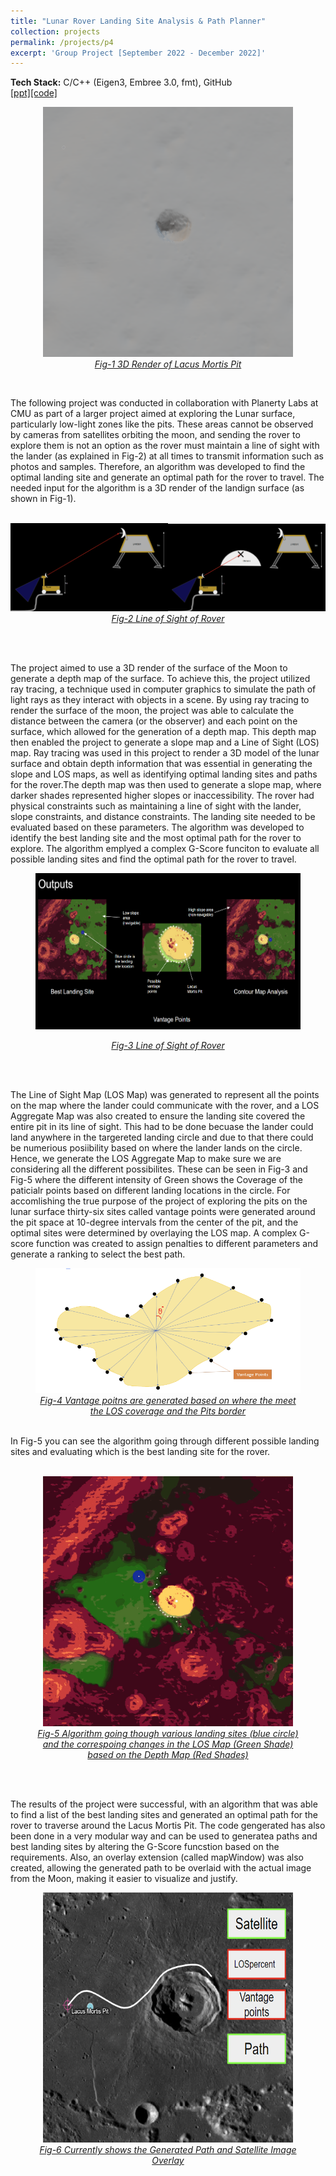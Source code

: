 ```yaml
---
title: "Lunar Rover Landing Site Analysis & Path Planner"
collection: projects
permalink: /projects/p4
excerpt: 'Group Project [September 2022 - December 2022]'
---
```


<b>Tech Stack:</b> C/C++ (Eigen3, Embree 3.0, fmt), GitHub 
<br>
[[ppt]](https://docs.google.com/presentation/d/14eA6XsbJ2c8gRGJ7MdhdhHJT0oORI3D_/edit?usp=sharing&ouid=114350528429388663351&rtpof=true&sd=true)[[code]](https://github.com/FanFeast/Landing_Site_Navigation_and_Path_Planning)

<center><figure>
  <img src="/images/Lunar_project_pit_3d.png" alt="Working" style="width:400px;height:400px;">
  <figcaption><u><em>Fig-1 3D Render of Lacus Mortis Pit</em></u></figcaption>
  </figure></center>
  <br>

<p>The following project was conducted in collaboration with Planerty Labs at CMU as part of a larger project aimed at exploring the Lunar surface, particularly low-light zones like the pits. These areas cannot be observed by cameras from satellites orbiting the moon, and sending the rover to explore them is not an option as the rover must maintain a line of sight with the lander (as explained in Fig-2) at all times to transmit information such as photos and samples. Therefore, an algorithm was developed to find the optimal landing site and generate an optimal path for the rover to travel. The needed input for the algorithm is a 3D render of the landign surface (as shown in Fig-1).</p>
<br>
<div style="display: flex; flex-direction: row; justify-content: center; align-items: center;">
  <div style="width: 50%; text-align: center;">
    <img src="/images/Lunar_project_LOS1.png" style="width: 100%;" />
  </div>
  <div style="width: 50%; text-align: center;">
    <img src="/images/Lunar_project_LOS2.png" style="width: 100%;" />
  </div>
</div>
<figcaption style="text-align: center;"><em><u>Fig-2 Line of Sight of Rover</u></em></figcaption>


<br><br>
<p>The project aimed to use a 3D render of the surface of the Moon to generate a depth map of the surface. To achieve this, the project utilized ray tracing, a technique used in computer graphics to simulate the path of light rays as they interact with objects in a scene. By using ray tracing to render the surface of the moon, the project was able to calculate the distance between the camera (or the observer) and each point on the surface, which allowed for the generation of a depth map. This depth map then enabled the project to generate a slope map and a Line of Sight (LOS) map. Ray tracing was used in this project to render a 3D model of the lunar surface and obtain depth information that was essential in generating the slope and LOS maps, as well as identifying optimal landing sites and paths for the rover.The depth map was then used to generate a slope map, where darker shades represented higher slopes or inaccessibility. The rover had physical constraints such as maintaining a line of sight with the lander, slope constraints, and distance constraints. The landing site needed to be evaluated based on these parameters. The algorithm was developed to identify the best landing site and the most optimal path for the rover to explore. The algorithm emplyed a complex G-Score funciton to evaluate all possible landing sites and find the optimal path for the rover to travel.</p>

<center><figure>
  <img src="/images/Lunar_project_output.png" alt="output" style="width:500px;height:250px;">
  </figure></center>
  <figcaption style="text-align: center;"><em><u>Fig-3 Line of Sight of Rover</u></em></figcaption>

<br><br>
<p>The Line of Sight Map (LOS Map) was generated to represent all the points on the map where the lander could communicate with the rover, and a LOS Aggregate Map was also created to ensure the landing site covered the entire pit in its line of sight. This had to be done becuase the lander could land anywhere in the targereted landing circle and due to that there could be numerious posiibility based on where the lander lands on the circle. Hence, we generate the LOS Aggregate Map to make sure we are considering all the different possibilites. These can be seen in Fig-3 and Fig-5 where the different intensity of Green shows the Coverage of the paticialr points based on different landing locations in the circle. For accomlishing the true purpose of the project of exploring the pits on the lunar surface thirty-six sites called vantage points were generated around the pit space at 10-degree intervals from the center of the pit, and the optimal sites were determined by overlaying the LOS map. A complex G-score function was created to assign penalties to different parameters and generate a ranking to select the best path.</p>

<center><figure>
  <img src="/images/Lunar_project_Vantage_Point_generation.png" alt="Vantage Point Generation" style="width:500px;height:200px;">
  <figcaption><u><em>Fig-4 Vantage poitns are generated based on where the meet the LOS coverage and the Pits border</em></u></figcaption>
  </figure></center>
<br>
In Fig-5 you can see the algorithm going through different possible landing sites and evaluating which is the best landing site for the rover. 
<br><br>
<center><figure>
  <img src="/images/Lunar_project_Site_Evaluator_Working.gif" alt="Working" style="width:400px;height:400px;">
  <figcaption><u><em>Fig-5 Algorithm going though various landing sites (blue circle) and the 
  correspoing changes in the LOS Map (Green Shade) based on the Depth Map (Red Shades)</em></u></figcaption>
  </figure></center>

<br><br>
<p>The results of the project were successful, with an algorithm that was able to find a list of the best landing sites and generated an optimal path for the rover to traverse around the Lacus Mortis Pit. The code gengerated has also been done in a very modular way and can be used to generatea paths and best landing sites by altering the G-Score funcstion based on the requirements. Also, an overlay extension (called mapWindow) was also created, allowing the generated path to be overlaid with the actual image from the Moon, making it easier to visualize and justify.</p>

<center><figure>
  <img src="/images/Lunar_project_overlay.png" alt="Overlay" style="width:400px;height:400px;">
  <figcaption><u><em>Fig-6 Currently shows the Generated Path and Satellite Image Overlay</em></u></figcaption>
 </figure></center>

